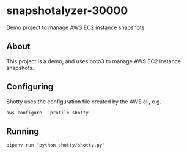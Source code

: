# snapshotalyzer-30000
Demo project to manage AWS EC2 instance snapshots

## About

This project is a demo, and uses boto3 to manage AWS EC2 instance snapshots.

## Configuring 

Shotty uses the configuration file created by the AWS cli, e.g.

`aws configure --profile shotty`

## Running

`pipenv run "python shotty/shotty.py"`

